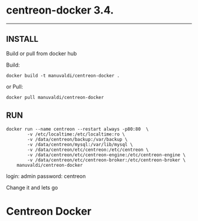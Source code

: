 # centreon-docker 3.4. #
---

## INSTALL ##

Build or pull from docker hub

Build:

```
docker build -t manuvaldi/centreon-docker .
```

or Pull:

```
docker pull manuvaldi/centreon-docker
```

## RUN ##

```
docker run --name centreon --restart always -p80:80  \
        -v /etc/localtime:/etc/localtime:ro \
        -v /data/centreon/backup:/var/backup \
        -v /data/centreon/mysql:/var/lib/mysql \
        -v /data/centreon/etc/centreon:/etc/centreon \
        -v /data/centreon/etc/centreon-engine:/etc/centreon-engine \
        -v /data/centreon/etc/centreon-broker:/etc/centreon-broker \
	manuvaldi/centreon-docker
```

login: admin
password: centreon

Change it and lets go 
# Centreon Docker
